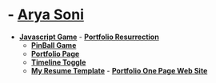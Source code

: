 
# - **[Arya Soni](http://www.aryasoni.com/)**
 
   - **[Javascript Game](http://aryasoni.com/project/game/)**
    - **[Portfolio Resurrection](http://aryasoni.com/project/Portfolio%20Resurrection/)**
     - **[PinBall Game](http://aryasoni.com/project/pinball-physics/)**
      - **[Portfolio Page](http://aryasoni.com/project/Portfolio%20Page/)**
       - **[Timeline Toggle](http://aryasoni.com/project/interactive-timeline-with-color-toggle/)**
        - **[My Resume Template](http://aryasoni.com/project/my-resume/)**
         - **[Portfolio One Page Web Site](http://www.aryasoni.com/project/profile-page-coder-arya/)**
